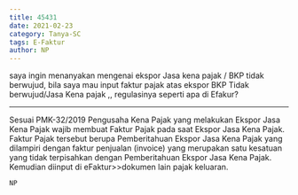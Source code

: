 ```yaml
---
title: 45431
date: 2021-02-23
category: Tanya-SC
tags: E-Faktur
author: NP
---
```


saya ingin menanyakan mengenai ekspor Jasa kena pajak / BKP tidak berwujud, bila saya mau input faktur pajak atas ekspor BKP Tidak berwujud/Jasa Kena pajak ,, regulasinya seperti apa di Efakur?

---

Sesuai PMK-32/2019 Pengusaha Kena Pajak yang melakukan Ekspor Jasa Kena Pajak wajib membuat Faktur Pajak pada saat Ekspor Jasa Kena Pajak. Faktur Pajak tersebut berupa Pemberitahuan Ekspor Jasa Kena Pajak yang dilampiri dengan faktur penjualan (invoice) yang merupakan satu kesatuan yang tidak terpisahkan dengan Pemberitahuan Ekspor Jasa Kena Pajak. Kemudian diinput di eFaktur>>dokumen lain pajak keluaran.

`NP`
